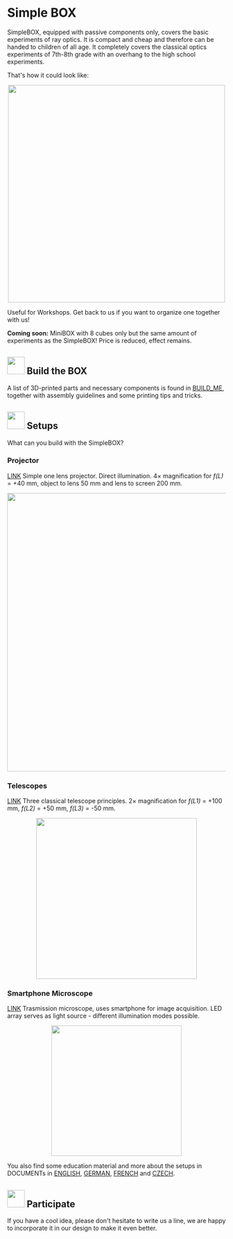 # Simple BOX
SimpleBOX, equipped with passive components only, covers the basic experiments of ray optics. It is compact and cheap and therefore can be handed to children of all age. It completely covers the classical optics experiments of 7th-8th grade with an overhang to the high school experiments.

That's how it could look like:

<p align="center">
<img src="./IMAGES/SimpleBOX_packed_v2.jpg" width="500">
</p>

Useful for Workshops. Get back to us if you want to organize one together with us!

**Coming soon:** MiniBOX with 8 cubes only but the same amount of experiments as the SimpleBOX! Price is reduced, effect remains.

## <img src="./IMAGES/D_B_P_A.png" height="40"> Build the BOX
A list of 3D-printed parts and necessary components is found in [BUILD_ME](./BUILD_ME), together with assembly guidelines and some printing tips and tricks.

## <img src="./IMAGES/E.png" height="40"> Setups
What can you build with the SimpleBOX?

### Projector
[LINK](../../CAD/APP_SIMPLE-Projector)
 Simple one lens projector. Direct illumination. 4× magnification for *f(L)* = +40 mm, object to lens 50 mm and lens to screen 200 mm.
<p align="center">
<img src="./IMAGES/UC2_Setups_12_Projector.png" width="640">
</p>

### Telescopes
[LINK](../../CAD/APP_SIMPLE-Telescope)
Three classical telescope principles. 2× magnification for *f(L1)* = +100 mm, *f(L2)* = +50 mm, *f(L3)* = -50 mm.
<p align="center">
<img src="./IMAGES/UC2_Setups_6_telescopes.png" height="370">
</p>

### Smartphone Microscope
[LINK](../../CAD/APP_SMARTPHONE_MICROSCOPE)
Trasmission microscope, uses smartphone for image acquisition. LED array serves as light source - different illumination modes possible.
<p align="center">
<img src="./IMAGES/UC2_Setups_9_smartphone_simple.png" height="300">
</p>

You also find some education material and more about the setups in DOCUMENTs in [ENGLISH](./DOCUMENTS/UC2_simpleBOX_EN.pdf), [GERMAN](./DOCUMENTS/UC2_simpleBOX_DE.pdf), [FRENCH](./DOCUMENTS/UC2_simpleBOX_FR.pdf) and [CZECH](./DOCUMENTS/UC2_simpleBOX_CZ.pdf).

## <img src="./IMAGES/S.png" height="40"> Participate
If you have a cool idea, please don't hesitate to write us a line, we are happy to incorporate it in our design to make it even better.

